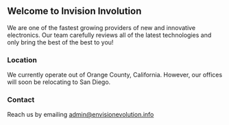 ## Welcome to Invision Involution

We are one of the fastest growing providers of new and innovative electronics. Our team carefully reviews all of the latest technologies and only bring the best of the best to you!

### Location

We currently operate out of Orange County, California. However, our offices will soon be relocating to San Diego.

### Contact

Reach us by emailing [admin@envisionevolution.info](mailto:admin@envisionevolution.info)
